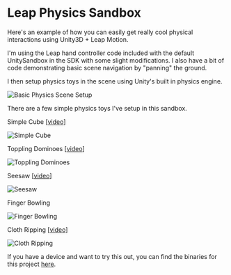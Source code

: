 Leap Physics Sandbox
=========

Here's an example of how you can easily get really cool physical interactions using Unity3D + Leap Motion.

I'm using the Leap hand controller code included with the default UnitySandbox in the SDK with some slight modifications. I also have a bit of code demonstrating basic scene navigation by "panning" the ground.

I then setup physics toys in the scene using Unity's built in physics engine.

![Basic Physics Scene Setup](http://i.imgur.com/BD1JeVO.png)

There are a few simple physics toys I've setup in this sandbox.

Simple Cube [[video](http://youtu.be/ZE4EwoK1FRc)]

![Simple Cube](http://i.imgur.com/GZgKAov.png)

Toppling Dominoes [[video](http://youtu.be/mJwTnDHnDBk)]

![Toppling Dominoes](http://i.imgur.com/hP6sTVV.png)

Seesaw [[video](http://youtu.be/5oRgE6ig0IU)]

![Seesaw](http://i.imgur.com/DagJsQA.png)

Finger Bowling

![Finger Bowling](http://i.imgur.com/qFvBOeC.png)

Cloth Ripping [[video](http://youtu.be/aJlzhTvmm6Y)]

![Cloth Ripping](http://i.imgur.com/Dl5VxwS.png)

If you have a device and want to try this out, you can find the binaries for this project [here](https://bitbucket.org/pohung/leapphysicssandbox/downloads).

